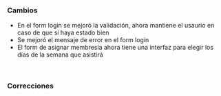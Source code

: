 <h3>Cambios</h3>
<ul>
    <li>En el form login se mejoró la validación, ahora mantiene el usaurio en caso de que si haya estado bien</li>
    <li>Se mejoró el mensaje de error en el form login</li>
    <li>El form de asignar membresía ahora tiene una interfaz para elegir los días de la semana que asistirá</li>
</ul>
</br>
<h3>Correcciones</h3>
<ul>
</ul>